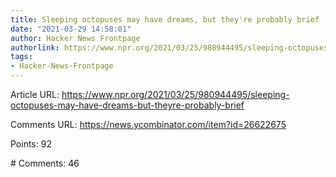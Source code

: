 ```yaml
---
title: Sleeping octopuses may have dreams, but they're probably brief
date: "2021-03-29 14:58:01"
author: Hacker News Frontpage
authorlink: https://www.npr.org/2021/03/25/980944495/sleeping-octopuses-may-have-dreams-but-theyre-probably-brief
tags:
- Hacker-News-Frontpage
---
```


<p>Article URL: <a href="https://www.npr.org/2021/03/25/980944495/sleeping-octopuses-may-have-dreams-but-theyre-probably-brief">https://www.npr.org/2021/03/25/980944495/sleeping-octopuses-may-have-dreams-but-theyre-probably-brief</a></p>
<p>Comments URL: <a href="https://news.ycombinator.com/item?id=26622675">https://news.ycombinator.com/item?id=26622675</a></p>
<p>Points: 92</p>
<p># Comments: 46</p>
